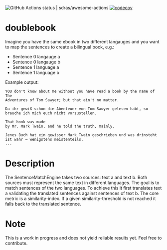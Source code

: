 ![GitHub Actions status | sdras/awesome-actions](https://github.com/plysytsya/doublebook/workflows/runtests/badge.svg)
[![codecov](https://codecov.io/gh/plysytsya/doublebook/branch/master/graph/badge.svg)](https://codecov.io/gh/plysytsya/doublebook/branch/master/graph/badge.svg)

# doublebook


Imagine you have the same ebook in two different langauges and you want to
map the sentences to create a bilingual book, e.g.:

* Sentence 0 langauge a
* Sentence 0 langauge b
* Sentence 1 language a
* Sentence 1 language b

Example output:

    YOU don't know about me without you have read a book by the name of The
    Adventures of Tom Sawyer; but that ain't no matter.

    Da ihr gewiß schon die Abenteuer von Tom Sawyer gelesen habt, so brauche ich mich euch nicht vorzustellen.

    That book was made
    by Mr. Mark Twain, and he told the truth, mainly.

    Jenes Buch hat ein gewisser Mark Twain geschrieben und was drinsteht ist wahr – wenigstens meistenteils.
    ...


# Description


The SentenceMatchEngine takes two sources: text a and text b.
Both sources must represent the same text in different languages.
The goal is to match sentences of the two languages.
To achieve this it first translates text a validating the translated
sentences against sentences of text b. The core metric is a similarity-index.
If a given similarity-threshold is not reached it falls back to the translated sentence.


# Note


This is a work in progress and does not yield reliable results yet. Feel free to contribute.
